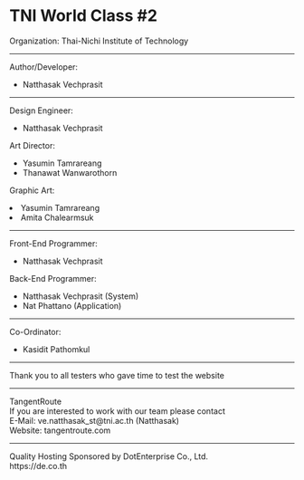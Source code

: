 # TNI World Class #2

Organization: Thai-Nichi Institute of Technology<br />
<hr>
<p>
Author/Developer: 
<ul><li>Natthasak Vechprasit</li></ul>
</p>
<hr>
<p>
Design Engineer:
<ul><li>Natthasak Vechprasit</li></ul>
</p>
<p>
Art Director:<br />
<ul>
<li>Yasumin Tamrareang</li>
<li>Thanawat Wanwarothorn</li>
</ul>
</p>
<p>
Graphic Art:<br />
<li>Yasumin Tamrareang</li>
<li>Amita Chalearmsuk</li>
</p>
<hr>
<p>Front-End Programmer:
<ul><li>Natthasak Vechprasit</li></ul>
</p>
<p>
Back-End Programmer:  
<ul>
<li>Natthasak Vechprasit (System)</li>
<li>Nat Phattano (Application)</li>
</ul>
</p>
<hr>
<p>
Co-Ordinator:
<ul><li>Kasidit Pathomkul</li></ul>
</p>
<hr>
<p>
Thank you to all testers who gave time to test the website
</p>
<hr>
TangentRoute<br />
If you are interested to work with our team please contact<br />
E-Mail: ve.natthasak_st@tni.ac.th (Natthasak)<br />
Website: tangentroute.com<br />
<hr>
Quality Hosting Sponsored by DotEnterprise Co., Ltd.<br>
https://de.co.th
